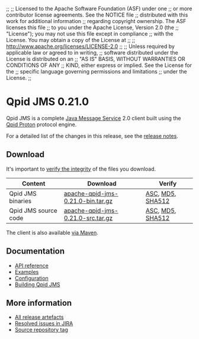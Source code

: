 ;;
;; Licensed to the Apache Software Foundation (ASF) under one
;; or more contributor license agreements.  See the NOTICE file
;; distributed with this work for additional information
;; regarding copyright ownership.  The ASF licenses this file
;; to you under the Apache License, Version 2.0 (the
;; "License"); you may not use this file except in compliance
;; with the License.  You may obtain a copy of the License at
;; 
;;   http://www.apache.org/licenses/LICENSE-2.0
;; 
;; Unless required by applicable law or agreed to in writing,
;; software distributed under the License is distributed on an
;; "AS IS" BASIS, WITHOUT WARRANTIES OR CONDITIONS OF ANY
;; KIND, either express or implied.  See the License for the
;; specific language governing permissions and limitations
;; under the License.
;;

# Qpid JMS 0.21.0

Qpid JMS is a complete [Java Message Service][jms] 2.0 client built
using the [Qpid Proton]({{site_url}}/proton/index.html) protocol engine.

For a detailed list of the changes in this release, see the [release
notes](release-notes.html).

[jms]: http://en.wikipedia.org/wiki/Java_Message_Service

## Download

It's important to [verify the
integrity]({{site_url}}/download.html#verify-what-you-download) of the
files you download.

| Content | Download | Verify |
|---------|----------|--------|
| Qpid JMS binaries | [apache-qpid-jms-0.21.0-bin.tar.gz](http://archive.apache.org/dist/qpid/jms/0.21.0/apache-qpid-jms-0.21.0-bin.tar.gz) | [ASC](https://archive.apache.org/dist/qpid/jms/0.21.0/apache-qpid-jms-0.21.0-bin.tar.gz.asc), [MD5](https://archive.apache.org/dist/qpid/jms/0.21.0/apache-qpid-jms-0.21.0-bin.tar.gz.md5), [SHA512](https://archive.apache.org/dist/qpid/jms/0.21.0/apache-qpid-jms-0.21.0-bin.tar.gz.sha) |
| Qpid JMS source code | [apache-qpid-jms-0.21.0-src.tar.gz](http://archive.apache.org/dist/qpid/jms/0.21.0/apache-qpid-jms-0.21.0-src.tar.gz) | [ASC](https://archive.apache.org/dist/qpid/jms/0.21.0/apache-qpid-jms-0.21.0-src.tar.gz.asc), [MD5](https://archive.apache.org/dist/qpid/jms/0.21.0/apache-qpid-jms-0.21.0-src.tar.gz.md5), [SHA512](https://archive.apache.org/dist/qpid/jms/0.21.0/apache-qpid-jms-0.21.0-src.tar.gz.sha) |

The client is also available [via Maven]({{site_url}}/maven.html).

## Documentation


<div class="two-column" markdown="1">

 - [API reference](http://docs.oracle.com/javaee/7/api/javax/jms/package-summary.html)
 - [Examples](https://github.com/apache/qpid-jms/tree/0.21.0/qpid-jms-examples)
 - [Configuration](docs/index.html)
 - [Building Qpid JMS](building.html)

</div>


## More information

 - [All release artefacts](http://archive.apache.org/dist/qpid/jms/0.21.0)
 - [Resolved issues in JIRA](https://issues.apache.org/jira/issues/?jql=project+%3D+QPIDJMS+AND+fixVersion+%3D+%270.21.0%27+AND+resolution+%3D+%27fixed%27+ORDER+BY+priority+DESC)
 - [Source repository tag](https://gitbox.apache.org/repos/asf/qpid-jms.git/tree/refs/tags/0.21.0)

<script type="text/javascript">
  _deferredFunctions.push(function() {
      if ("0.21.0" === "{{current_jms_release}}") {
          _modifyCurrentReleaseLinks();
      }
  });
</script>